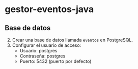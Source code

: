 # gestor-eventos-java

## Base de datos
2. Crear una base de datos llamada `eventos` en PostgreSQL.
3. Configurar el usuario de acceso:
   - Usuario: postgres
   - Contraseña: postgres
   - Puerto: 5432 (puerto por defecto)